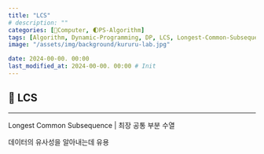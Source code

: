 ```yaml
---
title: "LCS"
# description: ""
categories: [💫Computer, 🌓PS-Algorithm]
tags: [Algorithm, Dynamic-Programming, DP, LCS, Longest-Common-Subsequence]
image: "/assets/img/background/kururu-lab.jpg"

date: 2024-00-00. 00:00
last_modified_at: 2024-00-00. 00:00 # Init
---
```


## 💫 LCS

---

Longest Common Subsequence | 최장 공통 부분 수열  

데이터의 유사성을 알아내는데 유용  

